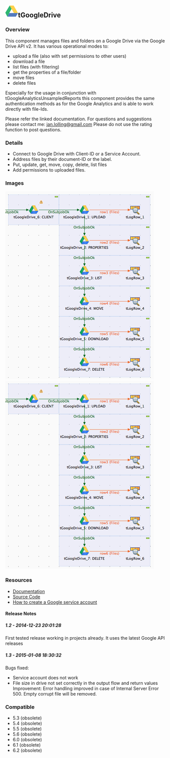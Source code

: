 ## <img src='./logo.jpg' width='40' height='40'>tGoogleDrive

### Overview
This component manages files and folders on a Google Drive via the Google Drive API v2.
It has various operational modes to:
- upload a file (also with set permissions to other users)
- download a file
- list files (with filtering)
- get the properties of a file/folder
- move files
- delete files

Especially for the usage in conjunction with tGoogleAnalyticsUnsampledReports this component provides the same authentication methods as for the Google Analytics and is able to work directly with file-Ids.
   
Please refer the linked documentation.
For questions and suggestions please contact me: jan.lolling@gmail.com
Please do not use the rating function to post questions.
### Details
* Connect to Google Drive with Client-ID or a Service Account.
* Address files by their document-ID or the label.
* Put, update, get, move, copy, delete, list files
* Add permissions to uploaded files.

### Images
<a href='./screenshots/v_1.3__2.jpg'><img src='./screenshots/v_1.3__2.jpg' ></a>
<a href='./screenshots/v_1.2__1.jpg'><img src='./screenshots/v_1.2__1.jpg' ></a>


### Resources
 * <a href=http://jan-lolling.de/talend/components/help/tGoogleDrive.pdf>Documentation</a>
 * <a href=http://sourceforge.net/projects/talend-user-components/>Source Code</a>
 * <a href=http://jan-lolling.de/talend/howtos/google_service_account/create-a-google-service-account.html>How to create a Google service account</a>

#### Release Notes

##### 1.2 - 2014-12-23 20:01:28
First tested release working in projects already.
It uses the latest Google API releases
##### 1.3 - 2015-01-08 18:30:32
Bugs fixed:
* Service account does not work
* File size in drive not set correctly in the output flow and return values
Improvement:
Error handling improved in case of Internal Server Error 500. Empty corrupt file will be removed.
### Compatible
 -  5.3 (obsolete)
 -   5.4 (obsolete)
 -   5.5 (obsolete)
 -   5.6 (obsolete)
 -   6.0 (obsolete)
 -   6.1 (obsolete)
 -   6.2 (obsolete)